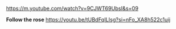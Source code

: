 https://m.youtube.com/watch?v=9CJWT69UbsI&s=09

**Follow the rose**
https://youtu.be/tUBdFqILIsg?si=nFo_XA8h522c1uij
